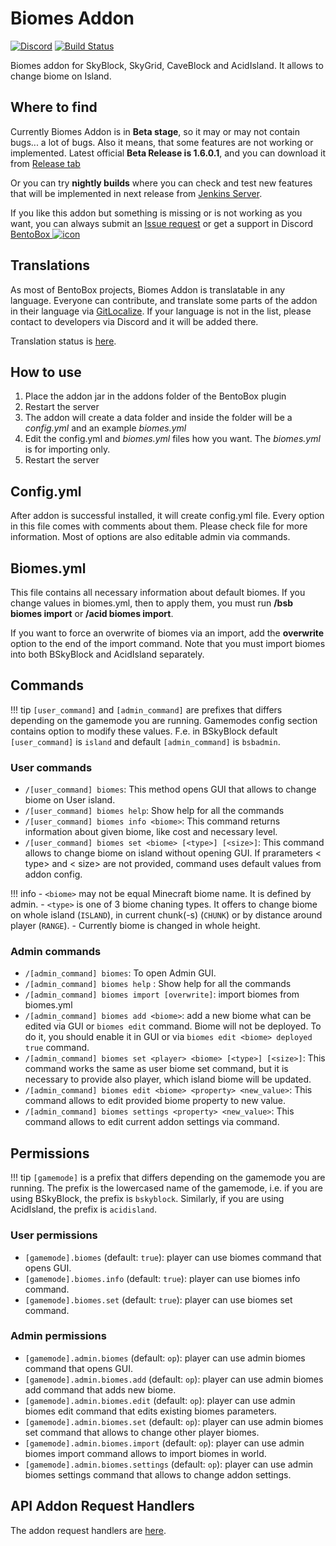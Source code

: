 # Biomes Addon
[![Discord](https://img.shields.io/discord/272499714048524288.svg?logo=discord)](https://discord.bentobox.world)
[![Build Status](https://ci.codemc.org/buildStatus/icon?job=BentoBoxWorld/Biomes)](https://ci.codemc.org/job/BentoBoxWorld/job/Biomes/)

Biomes addon for SkyBlock, SkyGrid, CaveBlock and AcidIsland. It allows to change biome on Island.

## Where to find

Currently Biomes Addon is in **Beta stage**, so it may or may not contain bugs... a lot of bugs. Also it means, that some features are not working or implemented. 
Latest official **Beta Release is 1.6.0.1**, and you can download it from [Release tab](https://github.com/BentoBoxWorld/Biomes/releases)

Or you can try **nightly builds** where you can check and test new features that will be implemented in next release from [Jenkins Server](https://ci.codemc.org/job/BentoBoxWorld/job/Biomes/lastStableBuild/).

If you like this addon but something is missing or is not working as you want, you can always submit an [Issue request](https://github.com/BentoBoxWorld/Biomes/issues) or get a support in Discord [BentoBox ![icon](https://avatars2.githubusercontent.com/u/41555324?s=15&v=4)](https://discord.gg/JgWKvR)

## Translations

As most of BentoBox projects, Biomes Addon is translatable in any language. Everyone can contribute, and translate some parts of the addon in their language via [GitLocalize](https://gitlocalize.com/repo/2894).
If your language is not in the list, please contact to developers via Discord and it will be added there.

Translation status is [here](Translate-Biomes).

## How to use

1. Place the addon jar in the addons folder of the BentoBox plugin
2. Restart the server
3. The addon will create a data folder and inside the folder will be a *config.yml* and an example *biomes.yml*
4. Edit the config.yml and *biomes.yml* files how you want. The *biomes.yml* is for importing only.
5. Restart the server

## Config.yml

After addon is successful installed, it will create config.yml file. Every option in this file comes with comments about them. Please check file for more information.
Most of options are also editable admin via commands.

## Biomes.yml

This file contains all necessary information about default biomes. 
If you change values in biomes.yml, then to apply them, you must run **/bsb biomes import** or **/acid biomes import**.

If you want to force an overwrite of biomes via an import, add the **overwrite** option to the end of the import command.
Note that you must import biomes into both BSkyBlock and AcidIsland separately.

## Commands

!!! tip
    `[user_command]` and `[admin_command]` are prefixes that differs depending on the gamemode you are running. Gamemodes config section contains option to modify these values.
    F.e. in BSkyBlock default `[user_command]` is `island` and default `[admin_command]` is `bsbadmin`. 

### User commands

* `/[user_command] biomes`: This method opens GUI that allows to change biome on User island.
* `/[user_command] biomes help`: Show help for all the commands
* `/[user_command] biomes info <biome>`: This command returns information about given biome, like cost and necessary level.
* `/[user_command] biomes set <biome> [<type>] [<size>]`: This command allows to change biome on island without opening GUI. If prarameters < type> and < size> are not provided, command uses default values from addon config.

!!! info
    - `<biome>` may not be equal Minecraft biome name. It is defined by admin.
    - `<type>` is one of 3 biome chaning types. It offers to change biome on whole island (`ISLAND`), in current chunk(-s) (`CHUNK`) or by distance around player (`RANGE`).
    - Currently biome is changed in whole height.

### Admin commands

* `/[admin_command] biomes`: To open Admin GUI. 
* `/[admin_command] biomes help` : Show help for all the commands
* `/[admin_command] biomes import [overwrite]`: import biomes from biomes.yml
* `/[admin_command] biomes add <biome>`: add a new biome what can be edited via GUI or `biomes edit` command. Biome will not be deployed. To do it, you should enable it in GUI or via `biomes edit <biome> deployed true` command.
* `/[admin_command] biomes set <player> <biome> [<type>] [<size>]`: This command works the same as user biome set command, but it is necessary to provide also player, which island biome will be updated.
* `/[admin_command] biomes edit <biome> <property> <new_value>`: This command allows to edit provided biome property to new value. 
* `/[admin_command] biomes settings <property> <new_value>`: This command allows to edit current addon settings via command. 

## Permissions

!!! tip
    `[gamemode]` is a prefix that differs depending on the gamemode you are running.
    The prefix is the lowercased name of the gamemode, i.e. if you are using BSkyBlock, the prefix is `bskyblock`.
    Similarly, if you are using AcidIsland, the prefix is `acidisland`.

### User permissions
- `[gamemode].biomes` (default: `true`): player can use biomes command that opens GUI.
- `[gamemode].biomes.info` (default: `true`): player can use biomes info command.
- `[gamemode].biomes.set` (default: `true`): player can use biomes set command.

### Admin permissions
- `[gamemode].admin.biomes` (default: `op`): player can use admin biomes command that opens GUI.
- `[gamemode].admin.biomes.add` (default: `op`): player can use admin biomes add command that adds new biome.
- `[gamemode].admin.biomes.edit` (default: `op`): player can use admin biomes edit command that edits existing biomes parameters.
- `[gamemode].admin.biomes.set` (default: `op`): player can use admin biomes set command that allows to change other player biomes.
- `[gamemode].admin.biomes.import` (default: `op`): player can use admin biomes import command allows to import biomes in world.
- `[gamemode].admin.biomes.settings` (default: `op`): player can use admin biomes settings command that allows to change addon settings.

## API Addon Request Handlers

The addon request handlers are [here](Addon-Request-Handlers).
